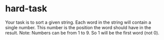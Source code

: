 # hard-task
Your task is to sort a given string. Each word in the string will contain a single number. This number is the position the word should have in the result.  Note: Numbers can be from 1 to 9. So 1 will be the first word (not 0).  

